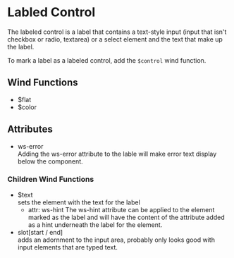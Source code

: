 # Labled Control
The labeled control is a label that contains a text-style input (input that
isn't checkbox or radio, textarea) or a select element and the text that
make up the label.

To mark a label as a labeled control, add the `$control` wind function.

## Wind Functions
- $flat
- $color

## Attributes
- ws-error<br />
    Adding the ws-error attribute to the lable will make error text display
    below the component.

### Children Wind Functions
- $text<br />
    sets the element with the text for the label
    - attr: ws-hint
        The ws-hint attribute can be applied to the element marked as the
        label and will have the content of the attribute added as a hint
        underneath the label for the element.
- slot[start / end]<br />
    adds an adornment to the input area, probably only looks good with
    input elements that are typed text.

[html: examples/control.html : component.md]: #
